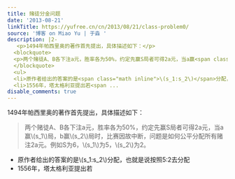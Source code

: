 ```yaml
---
title: 赌徒分金问题
date: '2013-08-21'
linkTitle: https://yufree.cn/cn/2013/08/21/class-problem0/
source: '博客 on Miao Yu | 于淼 '
description: |2-
   <p>1494年帕西里奥的著作首先提出，具体描述如下：</p>
  <blockquote>
  <p>两个赌徒A、B各下注a元，胜率各为50%，约定先赢S局者可得2a元，当a赢<span class="math inline">\(s_1\)</span>局，b赢<span class="math inline">\(s_2\)</span>局时，比赛因故中断，问题是如何公平分配所有赌注2a元。例如S为6，<span class="math inline">\(s_1\)</span>为5，<span class="math inline">\(s_2\)</span>为2。</p>
  </blockquote>
  <ul>
  <li>原作者给出的答案的是<span class="math inline">\(s_1:s_2\)</span>分配，也就是说按照5:2去分配</li>
  <li>1556年，塔太格利亚提出若<span ...
disable_comments: true
---
```

 <p>1494年帕西里奥的著作首先提出，具体描述如下：</p>
<blockquote>
<p>两个赌徒A、B各下注a元，胜率各为50%，约定先赢S局者可得2a元，当a赢<span class="math inline">\(s_1\)</span>局，b赢<span class="math inline">\(s_2\)</span>局时，比赛因故中断，问题是如何公平分配所有赌注2a元。例如S为6，<span class="math inline">\(s_1\)</span>为5，<span class="math inline">\(s_2\)</span>为2。</p>
</blockquote>
<ul>
<li>原作者给出的答案的是<span class="math inline">\(s_1:s_2\)</span>分配，也就是说按照5:2去分配</li>
<li>1556年，塔太格利亚提出若<span ...